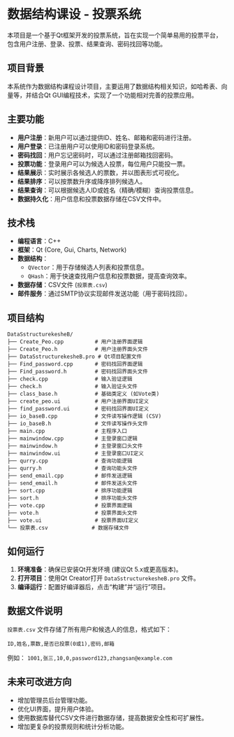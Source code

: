 # 数据结构课设 - 投票系统

本项目是一个基于Qt框架开发的投票系统，旨在实现一个简单易用的投票平台，包含用户注册、登录、投票、结果查询、密码找回等功能。

## 项目背景

本系统作为数据结构课程设计项目，主要运用了数据结构相关知识，如哈希表、向量等，并结合Qt GUI编程技术，实现了一个功能相对完善的投票应用。

## 主要功能

- **用户注册**：新用户可以通过提供ID、姓名、邮箱和密码进行注册。
- **用户登录**：已注册用户可以使用ID和密码登录系统。
- **密码找回**：用户忘记密码时，可以通过注册邮箱找回密码。
- **投票功能**：登录用户可以为候选人投票，每位用户只能投一票。
- **结果展示**：实时展示各候选人的票数，并以图表形式可视化。
- **结果排序**：可以按票数升序或降序排列候选人。
- **结果查询**：可以根据候选人ID或姓名（精确/模糊）查询投票信息。
- **数据持久化**：用户信息和投票数据存储在CSV文件中。

## 技术栈

- **编程语言**：C++
- **框架**：Qt (Core, Gui, Charts, Network)
- **数据结构**：
    - `QVector`：用于存储候选人列表和投票信息。
    - `QHash`：用于快速查找用户信息和投票数据，提高查询效率。
- **数据存储**：CSV文件 (`投票表.csv`)
- **邮件服务**：通过SMTP协议实现邮件发送功能（用于密码找回）。

## 项目结构

```
DataSstructurekesheB/
├── Create_Peo.cpp          # 用户注册界面逻辑
├── Create_Peo.h            # 用户注册界面头文件
├── DataSstructurekesheB.pro # Qt项目配置文件
├── Find_password.cpp       # 密码找回界面逻辑
├── Find_password.h         # 密码找回界面头文件
├── check.cpp               # 输入验证逻辑
├── check.h                 # 输入验证头文件
├── class_base.h            # 基础类定义 (如Vote类)
├── create_peo.ui           # 用户注册界面UI定义
├── find_password.ui        # 密码找回界面UI定义
├── io_baseB.cpp            # 文件读写操作逻辑 (CSV)
├── io_baseB.h              # 文件读写操作头文件
├── main.cpp                # 主程序入口
├── mainwindow.cpp          # 主登录窗口逻辑
├── mainwindow.h            # 主登录窗口头文件
├── mainwindow.ui           # 主登录窗口UI定义
├── qurry.cpp               # 查询功能逻辑
├── qurry.h                 # 查询功能头文件
├── send_email.cpp          # 邮件发送逻辑
├── send_email.h            # 邮件发送头文件
├── sort.cpp                # 排序功能逻辑
├── sort.h                  # 排序功能头文件
├── vote.cpp                # 投票界面逻辑
├── vote.h                  # 投票界面头文件
├── vote.ui                 # 投票界面UI定义
└── 投票表.csv              # 数据存储文件
```

## 如何运行

1.  **环境准备**：确保已安装Qt开发环境 (建议Qt 5.x或更高版本)。
2.  **打开项目**：使用Qt Creator打开 `DataSstructurekesheB.pro` 文件。
3.  **编译运行**：配置好编译器后，点击“构建”并“运行”项目。

## 数据文件说明

`投票表.csv` 文件存储了所有用户和候选人的信息，格式如下：

`ID,姓名,票数,是否已投票(0或1),密码,邮箱`

例如：
`1001,张三,10,0,password123,zhangsan@example.com`

## 未来可改进方向

-   增加管理员后台管理功能。
-   优化UI界面，提升用户体验。
-   使用数据库替代CSV文件进行数据存储，提高数据安全性和可扩展性。
-   增加更复杂的投票规则和统计分析功能。